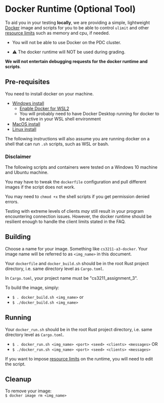 # Docker Runtime (Optional Tool)
To aid you in your testing **locally**, we are providing a simple, lightweight [Docker](https://en.wikipedia.org/wiki/Docker_(software)) image and scripts for you to be able to control `ulimit` and other [resource limits](https://docs.docker.com/engine/containers/resource_constraints/) such as memory and cpu, if needed.  

- You will not be able to use Docker on the PDC cluster.  

- :warning: The docker runtime will NOT be used during grading.   

**We will not entertain debugging requests for the docker runtime and scripts**.

## Pre-requisites 

You need to install docker on your machine.
- [Windows install](https://docs.docker.com/desktop/setup/install/windows-install/)
  - [Enable Docker for WSL2](https://docs.docker.com/desktop/features/wsl/)
  - You will probably need to have Docker Desktop running for docker to be active in your WSL shell environment 
- [MacOS install](https://docs.docker.com/desktop/setup/install/mac-install/)
- [Linux install](https://docs.docker.com/engine/install/)  

The following instructions will also assume you are running docker on a shell that can run `.sh` scripts, such as WSL or bash.

### Disclaimer

The following scripts and containers were tested on a Windows 10 machine and Ubuntu machine.  

You may have to tweak the `dockerfile` configuration and pull different images if the script does not work.  

You may need to `chmod +x` the shell scripts if you get permission denied errors.  
 
Testing with extreme levels of clients *may* still result in your program encountering connection issues. However, the docker runtime should be resilient enough to handle the client limits stated in the FAQ.

## Building

Choose a name for your image. Something like `cs3211-a3-docker`. Your image name will be referred to as `<img_name>` in this document.

Your `dockerfile` and `docker_build.sh` should be in the root Rust project directory, i.e. same directory level as `Cargo.toml`.

In `Cargo.toml`, your project name must be "cs3211_assignment_3".

To build the image, simply:  
- `$ . docker_build.sh <img_name>` or
- `$ ./docker_build.sh <img_name>`  

## Running  

Your `docker_run.sh` should be in the root Rust project directory, i.e. same directory level as `Cargo.toml`.

- `$ . docker_run.sh <img_name> <port> <seed> <clients> <messages>` OR
- `$ ./docker_run.sh <img_name> <port> <seed> <clients> <messages>`

If you want to impose [resource limits](https://docs.docker.com/engine/containers/resource_constraints/) on the runtime, you will need to edit the script.

## Cleanup  

To remove your image:  
`$ docker image rm <img_name>`